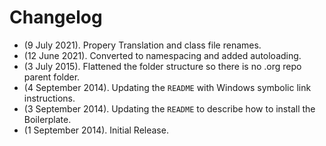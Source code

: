 # Changelog
* (9 July 2021). Propery Translation and class file renames.
* (12 June 2021). Converted to namespacing and added autoloading.
* (3 July 2015). Flattened the folder structure so there is no .org repo parent folder.
* (4 September 2014). Updating the `README` with Windows symbolic link instructions.
* (3 September 2014). Updating the `README` to describe how to install the Boilerplate.
* (1 September 2014). Initial Release.
